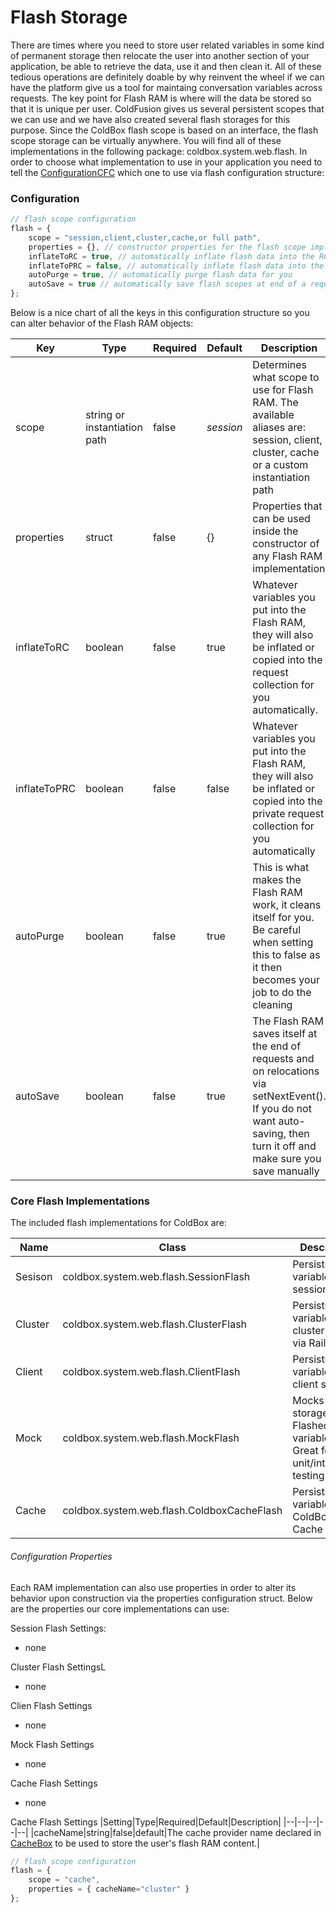 # Flash Storage

There are times where you need to store user related variables in some kind of permanent storage then relocate the user into another section of your application, be able to retrieve the data, use it and then clean it. All of these tedious operations are definitely doable by why reinvent the wheel if we can have the platform give us a tool for maintaing conversation variables across requests. The key point for Flash RAM is where will the data be stored so that it is unique per user. ColdFusion gives us several persistent scopes that we can use and we have also created several flash storages for this purpose. Since the ColdBox flash scope is based on an interface, the flash scope storage can be virtually anywhere. You will find all of these implementations in the following package: coldbox.system.web.flash. In order to choose what implementation to use in your application you need to tell the [ConfigurationCFC](http://wiki.coldbox.org/wiki/ConfigurationCFC.cfm) which one to use via flash configuration structure:

### Configuration

```js
// flash scope configuration
flash = {
	scope = "session,client,cluster,cache,or full path",
	properties = {}, // constructor properties for the flash scope implementation
	inflateToRC = true, // automatically inflate flash data into the RC scope
	inflateToPRC = false, // automatically inflate flash data into the PRC scope
	autoPurge = true, // automatically purge flash data for you
	autoSave = true // automatically save flash scopes at end of a request and on relocations.
};
```

Below is a nice chart of all the keys in this configuration structure so you can alter behavior of the Flash RAM objects:

|Key|Type|Required|Default|Description|
|--|--|--|--|--|
|scope|string or instantiation path |false|*session*|Determines what scope to use for Flash RAM. The available aliases are: session, client, cluster, cache or a custom instantiation path|
|properties|struct|false|{}|Properties that can be used inside the constructor of any Flash RAM implementation|
|inflateToRC |boolean|false|true|Whatever variables you put into the Flash RAM, they will also be inflated or copied into the request collection for you automatically.|
|inflateToPRC |boolean|false|false|Whatever variables you put into the Flash RAM, they will also be inflated or copied into the private request collection for you automatically|
|autoPurge |boolean|false|true|This is what makes the Flash RAM work, it cleans itself for you. Be careful when setting this to false as it then becomes your job to do the cleaning|
|autoSave |boolean|false|true|The Flash RAM saves itself at the end of requests and on relocations via setNextEvent(). If you do not want auto-saving, then turn it off and make sure you save manually|

### Core Flash Implementations

The included flash implementations for ColdBox are:

|Name|Class|Description|
|--|--|--|
|Sesison|coldbox.system.web.flash.SessionFlash |Persists variables in session scope|
|Cluster|coldbox.system.web.flash.ClusterFlash |Persists variables in cluster scope via Railo only|
|Client|coldbox.system.web.flash.ClientFlash |Persists variables in client scope|
|Mock|coldbox.system.web.flash.MockFlash |Mocks the storage of Flashed variables. Great for unit/integration testing.|
|Cache|coldbox.system.web.flash.ColdboxCacheFlash |Persists variables in the ColdBox Cache|


###### Configuration Properties

Each RAM implementation can also use properties in order to alter its behavior upon construction via the properties configuration struct. Below are the properties our core implementations can use:

Session Flash Settings:
* none

Cluster Flash SettingsL
* none

Clien Flash Settings
* none

Mock Flash Settings
* none

Cache Flash Settings
* none

Cache Flash Settings
|Setting|Type|Required|Default|Description|
|--|--|--|--|--|
|cacheName|string|false|default|The cache provider name declared in [CacheBox](http://http://wiki.coldbox.org/wiki/CacheBox.cfm) to be used to store the user's flash RAM content.|


```js
// flash scope configuration
flash = {
	scope = "cache",
	properties = { cacheName="cluster" }
};
```

